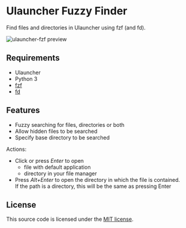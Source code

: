 # Ulauncher Fuzzy Finder

Find files and directories in Ulauncher using fzf (and fd).

![ulauncher-fzf preview](https://user-images.githubusercontent.com/44228565/148923401-e8268ef5-974f-4912-8b65-e1704159bfc2.png)

## Requirements

* Ulauncher
* Python 3
* [fzf](https://github.com/junegunn/fzf)
* [fd](https://github.com/sharkdp/fd)

## Features

* Fuzzy searching for files, directories or both
* Allow hidden files to be searched
* Specify base directory to be searched

Actions:

* Click or press *Enter* to open
    * file with default application
    * directory in your file manager
* Press *Alt+Enter* to open the directory in which the file is contained.  
    If the path is a directory, this will be the same as pressing Enter

## License

This source code is licensed under the [MIT license](LICENSE).
